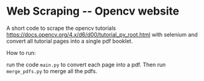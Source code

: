 # Web Scraping -- Opencv website

A short code to scrape the opencv tutorials https://docs.opencv.org/4.x/d6/d00/tutorial_py_root.html with selenium and convert all tutorial pages into a single pdf booklet. 

How to run: 

run the code `main.py` to convert each page into a pdf. Then run `merge_pdfs.py` to merge all the pdfs. 
